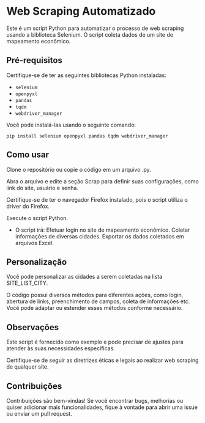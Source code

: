 # Web Scraping Automatizado

Este é um script Python para automatizar o processo de web scraping usando a biblioteca Selenium. O script coleta dados de um site de mapeamento econômico.

## Pré-requisitos

Certifique-se de ter as seguintes bibliotecas Python instaladas:

- `selenium`
- `openpyxl`
- `pandas`
- `tqdm`
- `webdriver_manager`

Você pode instalá-las usando o seguinte comando:

```
pip install selenium openpyxl pandas tqdm webdriver_manager
```
## Como usar

Clone o repositório ou copie o código em um arquivo .py.

Abra o arquivo e edite a seção Scrap para definir suas configurações, como link do site, usuário e senha.

Certifique-se de ter o navegador Firefox instalado, pois o script utiliza o driver do Firefox.

Execute o script Python.

 - O script irá:
        Efetuar login no site de mapeamento econômico.
        Coletar informações de diversas cidades.
        Exportar os dados coletados em arquivos Excel.

## Personalização

Você pode personalizar as cidades a serem coletadas na lista SITE_LIST_CITY.

  O código possui diversos métodos para diferentes ações, como login, abertura de links, preenchimento de campos, coleta de informações etc. Você pode adaptar ou estender esses métodos conforme necessário.

## Observações

  Este script é fornecido como exemplo e pode precisar de ajustes para atender às suas necessidades específicas.

   Certifique-se de seguir as diretrizes éticas e legais ao realizar web scraping de qualquer site.

## Contribuições

Contribuições são bem-vindas! Se você encontrar bugs, melhorias ou quiser adicionar mais funcionalidades, fique à vontade para abrir uma issue ou enviar um pull request.





